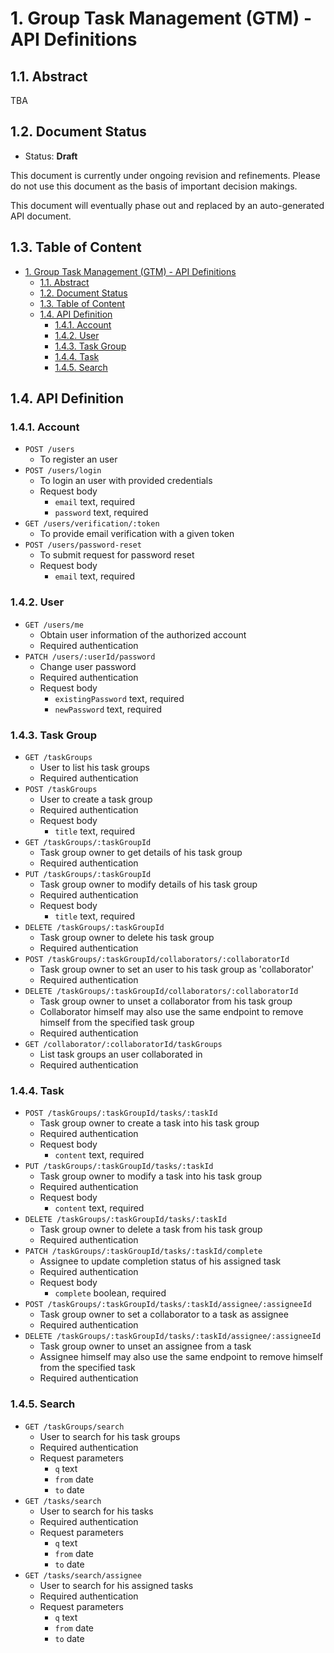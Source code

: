 # 1. Group Task Management (GTM) - API Definitions

## 1.1. Abstract

TBA

## 1.2. Document Status

* Status: **Draft**

This document is currently under ongoing revision and refinements. Please do not use this document as the basis of important decision makings.

This document will eventually phase out and replaced by an auto-generated API document.

## 1.3. Table of Content

- [1. Group Task Management (GTM) - API Definitions](#1-group-task-management-gtm---api-definitions)
  - [1.1. Abstract](#11-abstract)
  - [1.2. Document Status](#12-document-status)
  - [1.3. Table of Content](#13-table-of-content)
  - [1.4. API Definition](#14-api-definition)
    - [1.4.1. Account](#141-account)
    - [1.4.2. User](#142-user)
    - [1.4.3. Task Group](#143-task-group)
    - [1.4.4. Task](#144-task)
    - [1.4.5. Search](#145-search)

## 1.4. API Definition

### 1.4.1. Account

* `POST /users`
  * To register an user
* `POST /users/login`
  * To login an user with provided credentials
  * Request body
    * `email` text, required
    * `password` text, required
* `GET /users/verification/:token`
  * To provide email verification with a given token
* `POST /users/password-reset`
  * To submit request for password reset
  * Request body
    * `email` text, required

### 1.4.2. User

* `GET /users/me`
  * Obtain user information of the authorized account
  * Required authentication
* `PATCH /users/:userId/password`
  * Change user password
  * Required authentication
  * Request body
    * `existingPassword` text, required
    * `newPassword` text, required

### 1.4.3. Task Group

* `GET /taskGroups`
  * User to list his task groups
  * Required authentication
* `POST /taskGroups`
  * User to create a task group
  * Required authentication
  * Request body
    * `title` text, required
* `GET /taskGroups/:taskGroupId`
  * Task group owner to get details of his task group
  * Required authentication
* `PUT /taskGroups/:taskGroupId`
  * Task group owner to modify details of his task group
  * Required authentication
  * Request body
    * `title` text, required
* `DELETE /taskGroups/:taskGroupId`
  * Task group owner to delete his task group
  * Required authentication
* `POST /taskGroups/:taskGroupId/collaborators/:collaboratorId`
  * Task group owner to set an user to his task group as 'collaborator'
  * Required authentication
* `DELETE /taskGroups/:taskGroupId/collaborators/:collaboratorId`
  * Task group owner to unset a collaborator from his task group
  * Collaborator himself may also use the same endpoint to remove himself from the specified task group
  * Required authentication
* `GET /collaborator/:collaboratorId/taskGroups`
  * List task groups an user collaborated in
  * Required authentication

### 1.4.4. Task

* `POST /taskGroups/:taskGroupId/tasks/:taskId`
  * Task group owner to create a task into his task group
  * Required authentication
  * Request body
    * `content` text, required
* `PUT /taskGroups/:taskGroupId/tasks/:taskId`
  * Task group owner to modify a task into his task group
  * Required authentication
  * Request body
    * `content` text, required
* `DELETE /taskGroups/:taskGroupId/tasks/:taskId`
  * Task group owner to delete a task from his task group
  * Required authentication
* `PATCH /taskGroups/:taskGroupId/tasks/:taskId/complete`
  * Assignee to update completion status of his assigned task
  * Required authentication
  * Request body
    * `complete` boolean, required
* `POST /taskGroups/:taskGroupId/tasks/:taskId/assignee/:assigneeId`
  * Task group owner to set a collaborator to a task as assignee
  * Required authentication
* `DELETE /taskGroups/:taskGroupId/tasks/:taskId/assignee/:assigneeId`
  * Task group owner to unset an assignee from a task
  * Assignee himself may also use the same endpoint to remove himself from the specified task
  * Required authentication

### 1.4.5. Search

* `GET /taskGroups/search`
  * User to search for his task groups
  * Required authentication
  * Request parameters
    * `q` text
    * `from` date
    * `to` date
* `GET /tasks/search`
  * User to search for his tasks
  * Required authentication
  * Request parameters
    * `q` text
    * `from` date
    * `to` date
* `GET /tasks/search/assignee`
  * User to search for his assigned tasks
  * Required authentication
  * Request parameters
    * `q` text
    * `from` date
    * `to` date
